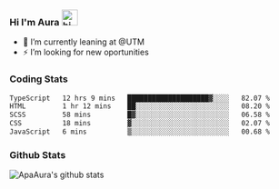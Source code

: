 ### Hi I'm Aura <img src="https://user-images.githubusercontent.com/1303154/88677602-1635ba80-d120-11ea-84d8-d263ba5fc3c0.gif" width="28px" alt="hi">

- 🔭 I’m currently leaning at @UTM
- ⚡ I’m looking for new oportunities


### Coding Stats

<!--START_SECTION:waka-->

```txt
TypeScript   12 hrs 9 mins   ████████████████████▓░░░░   82.07 %
HTML         1 hr 12 mins    ██░░░░░░░░░░░░░░░░░░░░░░░   08.20 %
SCSS         58 mins         █▓░░░░░░░░░░░░░░░░░░░░░░░   06.58 %
CSS          18 mins         ▓░░░░░░░░░░░░░░░░░░░░░░░░   02.07 %
JavaScript   6 mins          ▒░░░░░░░░░░░░░░░░░░░░░░░░   00.68 %
```

<!--END_SECTION:waka-->

### Github Stats

![ApaAura's github stats](https://github-readme-stats.vercel.app/api?username=ApaAura&count_private=true&theme=tokyonight&hide=contribs,prs)
